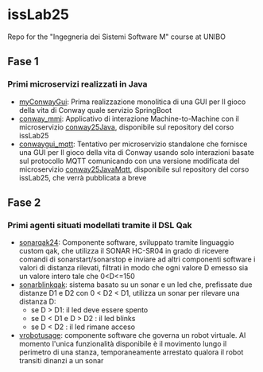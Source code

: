 # issLab25
Repo for the "Ingegneria dei Sistemi Software M" course at UNIBO

<h2>Fase 1</h2>

### Primi microservizi realizzati in Java
  * [myConwayGui](myConwayGui): Prima realizzazione monolitica di una GUI per Il gioco della vita di Conway quale servizio SpringBoot
  * [conway_mmi](conway_mmi): Applicativo di interazione Machine-to-Machine con il microservizio [conway25Java](https://github.com/anatali/issLab2025.git), disponibile sul repository del corso issLab25
  * [conwaygui_mqtt](conwaygui_mqtt): Tentativo per microservizio standalone che fornisce una GUI per Il gioco della vita di Conway usando solo interazioni basate sul protocollo MQTT comunicando con una versione modificata del microservizio [conway25JavaMqtt](https://github.com/anatali/issLab2025.git), disponibile sul repository del corso issLab25, che verrà pubblicata a breve

<h2>Fase 2</h2>

### Primi agenti situati modellati tramite il DSL Qak
  * [sonarqak24](sonarqak24): Componente software, sviluppato tramite linguaggio custom qak, che utilizza il SONAR HC-SR04 in grado di ricevere comandi di sonarstart/sonarstop e inviare ad altri componenti software i valori di distanza rilevati, filtrati in modo che ogni valore D emesso sia un valore intero tale che 0<D<=150
  * [sonarblinkqak](sonarblinkqak): sistema basato su un sonar e un led che, prefissate due distanze D1 e D2 con 0 < D2 < D1, utilizza un sonar per rilevare una distanza D:
    - se D > D1: il led deve essere spento
    - se D < D1 e D > D2 :   il led blinks
    - se D < D2 : il led rimane acceso
  * [vrobotusage](vrobotusage): componente software che governa un robot virtuale. Al momento l'unica funzionalità disponibile è il movimento lungo il perimetro di una stanza, temporaneamente arrestato qualora il robot transiti dinanzi a un sonar 
